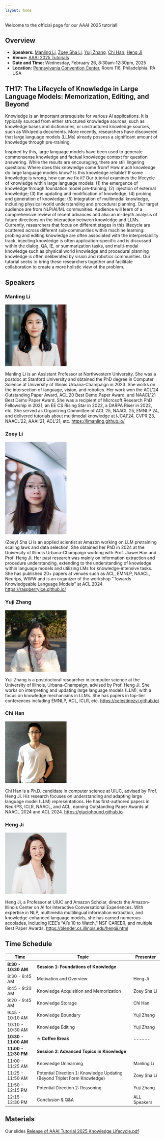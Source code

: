 ```yaml
---
layout: home
---
```


Welcome to the official page for our AAAI 2025 tutorial!

## Overview


- **Speakers:** [Manling Li](https://limanling.github.io/), [Zoey Sha Li](https://raspberryice.github.io/), [Yuji Zhang](https://celestinezyj.github.io/), [Chi Han](https://glaciohound.github.io), [Heng Ji](https://blender.cs.illinois.edu/hengji.html) 
- **Venue:** [AAAI 2025 Tutorials](https://aaai.org/conference/aaai/aaai-25/tutorial-and-lab-list/#TQ17)
- **Date and Time:** Wednesday, February 26, 8:30am-12:30pm, 2025
- **Location:** [Pennsylvania Convention Center](https://www.paconvention.com), Room 116, Philadelphia, PA USA

## TH17: The Lifecycle of Knowledge in Large Language Models: Memorization, Editing, and Beyond

Knowledge is an important prerequisite for various AI applications. It is typically sourced from either structured knowledge sources, such as knowledge bases and dictionaries, or unstructured knowledge sources, such as Wikipedia documents. More recently, researchers have discovered that large language models (LLMs) already possess a significant amount of knowledge through pre-training.

Inspired by this, large language models have been used to generate commonsense knowledge and factual knowledge context for question answering. While the results are encouraging, there are still lingering questions: Where does this knowledge come from? How much knowledge do large language models know? Is this knowledge reliable? If some knowledge is wrong, how can we fix it? Our tutorial examines the lifecycle of knowledge within large language models: (1) the emergence of knowledge through foundation model pre-training; (2) injection of external knowledge; (3) the updating and modification of knowledge; (4) probing and generation of knowledge; (5) integration of multimodal knowledge, including physical world understanding and procedural planning. Our target audience are from NLP/AI/ML communities. Audience will learn of a comprehensive review of recent advances and also an in-depth analysis of future directions on the interaction between knowledge and LLMs. Currently, researchers that focus on different stages in this lifecycle are scattered across different sub-communities within machine learning: probing and editing knowledge are often associated with the interpretability track, injecting knowledge is often application-specific and is discussed within the dialog, QA, IE, or summarization tasks, and multi-modal knowledge such as physical world knowledge and procedural planning knowledge is often deliberated by vision and robotics communities. Our tutorial seeks to bring these researchers together and facilitate collaboration to create a more holistic view of the problem.

## Speakers

### Manling Li

<img src="images/ManlingLi.png" alt="Manling Li" width="200" height="200">

Manling Li is an Assistant Professor at Northwestern University. She was a postdoc at Stanford University and obtained the PhD degree in Computer Science at University of Illinois Urbana-Champaign in 2023. She works on the intersection of language, vision, and robotics. Her work won the ACL’24 Outstanding Paper Award, ACL'20 Best Demo Paper Award, and NAACL'21 Best Demo Paper Award. She was a recipient of Microsoft Research PhD Fellowship in 2021, an EE CS Rising Star in 2022, a DARPA Riser in 2022, etc. She served as Organizing Committee of ACL 25, NAACL 25, EMNLP 24, and delivered tutorials about multimodal knowledge at IJCAI'24, CVPR'23, NAACL'22, AAAI'21, ACL'21, etc. https://limanling.github.io/

### Zoey Li 

<img src="images/ShaLi.JPG" alt="Sha Li" width="200" height="300">

(Zoey) Sha Li is an applied scientist at Amazon working on LLM pretraining scaling laws and data selection. She obtained her PhD in 2024 at the University of Illinois Urbana-Champaign working with Prof. Jiawei Han and Prof. Heng Ji. Her past research was mainly on information extraction and procedure understanding, extending to the understanding of knowledge within language models and utilizing LMs for knowledge-intensive tasks. She has published 20+ papers at venues such as ACL, EMNLP, NAACL, Neurips, WWW and is an organizer of the workshop "Towards Knowledgeable Language Models" at ACL 2024. https://raspberryice.github.io/

### Yuji Zhang

<img src="images/YujiZhang.jpeg" alt="Yuji Zhang" width="200" height="200">

Yuji Zhang is a postdoctoral researcher in computer science at the University of Illinois, Urbana-Champaign, advised by Prof. Heng Ji. She works on interpreting and updating large language models (LLM), with a focus on knowledge mechanisms in LLMs. She has papers in top-tier conferences including EMNLP, ACL, ICLR, etc. https://celestinezyj.github.io/

### Chi Han

<img src="images/chi_han.jpg" alt="Chi Han" width="200" height="200">

Chi Han is a Ph.D. candidate in computer science at UIUC, advised by Prof. Heng Ji. His research focuses on understanding and adapting large language model (LLM) representations. He has first-authored papers in NeurIPS, ICLR, NAACL, and ACL, earning Outstanding Paper Awards at NAACL 2024 and ACL 2024. https://glaciohound.github.io

### Heng Ji

<img src="images/ji_heng.jpeg" alt="Heng Ji" width="200" height="200">

Heng Ji, a Professor at UIUC and Amazon Scholar, directs the Amazon-Illinois Center on AI for Interactive Conversational Experiences. With expertise in NLP, multimedia multilingual information extraction, and knowledge-enhanced language models, she has earned numerous accolades, including IEEE’s “AI’s 10 to Watch,” NSF CAREER, and multiple Best Paper Awards. https://blender.cs.illinois.edu/hengji.html


## Time Schedule

| Time           | Topic | Presenter |
|---------------|-------------------------------------------|------------|
| **8:30 - 10:30 AM** | **Session 1: Foundations of Knowledge** | |
| 8:30 - 8:45 AM  | Motivation and Overview | Heng Ji |
| 8:45 - 9:20 AM  | Knowledge Acquisition and Memorization | Zoey Sha Li |
| 9:20 - 9:45 AM  | Knowledge Storage | Chi Han |
| 9:45 - 10:10 AM | Knowledge Boundary | Yuji Zhang |
| 10:10 - 10:30 AM | Knowledge Editing | Yuji Zhang |
| **10:30 - 11:00 AM** | ☕ **Coffee Break** | ------ |
| **11:00 - 12:30 PM** | **Session 2: Advanced Topics in Knowledge** | |
| 11:00 - 11:25 AM | Knowledge Unlearning | Manling Li |
| 11:25 - 11:50 AM | Potential Direction 1: Knowledge Updating (Beyond Triplet Form Knowledge) | Zoey Sha Li |
| 11:50 - 12:15 PM | Potential Direction 2: Reasoning | Yuji Zhang |
| 12:15 - 12:30 PM | Conclusion & Q&A | ALL Speakers |



## Materials

Our slides [Release of AAAI Tutorial 2025 Knowledge Lifecycle.pdf](/Release%20of%20AAAI%20Tutorial%202025%20Knowledge%20Lifecycle.pdf)
